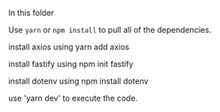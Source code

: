 In this folder

Use `yarn` or `npm install` to pull all of the dependencies.

install axios using yarn add axios

install fastify using npm init fastify

install dotenv using npm install dotenv

use 'yarn dev' to execute the code.
